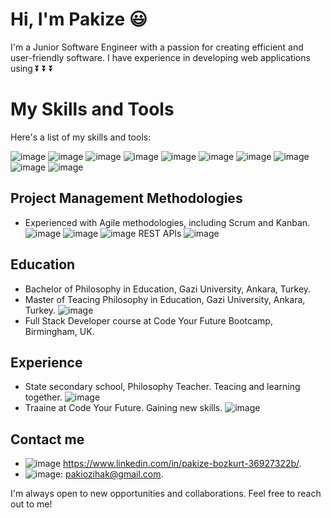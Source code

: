 # Hi, I'm Pakize :smiley:

I'm a Junior Software Engineer with a passion for creating efficient and user-friendly software. I have experience in developing web applications using 
⏬ ⏬ ⏬

# My Skills and Tools

Here's a list of my skills and tools:



![image](https://user-images.githubusercontent.com/97640517/216845082-685ecd71-1a26-477b-8631-3d5a31e219d3.png) ![image](https://user-images.githubusercontent.com/97640517/216845120-10d699ea-4212-4ec5-bc07-eedbe7d7257e.png) ![image](https://user-images.githubusercontent.com/97640517/216845157-49be5871-72ef-4eed-a92e-63d4df49ae49.png) ![image](https://user-images.githubusercontent.com/97640517/216728511-c0d6ec67-0675-4c6f-95e7-cfac877bf5ce.png)  ![image](https://user-images.githubusercontent.com/97640517/216728153-7cad6049-29d1-4665-bce9-4f8d2b13863d.png)  ![image](https://user-images.githubusercontent.com/97640517/216726721-edadde22-b734-494e-bd3f-24a22ca5932c.png)   ![image](https://user-images.githubusercontent.com/97640517/216727740-bdd3d178-186d-462e-a039-877ea367a5e9.png)   ![image](https://user-images.githubusercontent.com/97640517/216727393-ae82d707-38b0-474b-8741-58c1d67415ff.png)   ![image](https://user-images.githubusercontent.com/97640517/216845290-0a4672d8-4d9a-436b-882d-d8f3dd74ef59.png) ![image](https://user-images.githubusercontent.com/97640517/216845322-cfcf11a8-b9af-4792-99d8-326332f0c765.png)

 ## Project Management Methodologies
- Experienced with Agile methodologies, including Scrum and Kanban. 
![image](https://user-images.githubusercontent.com/97640517/216845415-308c9bbc-8c55-4774-bf18-d6f3fe01c1b5.png)
![image](https://user-images.githubusercontent.com/97640517/216845484-3d246f6b-29ab-4c79-b3d8-fb31af67dc1d.png)
![image](https://user-images.githubusercontent.com/97640517/216845512-4d71371e-31cc-4b86-8edf-336bef2d00bb.png)
 REST APIs
![image](https://user-images.githubusercontent.com/97640517/216845646-0531fe49-ff73-439e-b21b-a31432a5e53f.png)

## Education
- Bachelor of Philosophy in Education, Gazi University, Ankara, Turkey.
- Master of Teacing Philosophy in Education, Gazi University, Ankara, Turkey. ![image](https://user-images.githubusercontent.com/97640517/216846191-40908f8a-3531-48f5-8c25-5b8bafd67de7.png)
- Full Stack Developer course at Code Your Future Bootcamp, Birmingham, UK.

## Experience
- State secondary school, Philosophy Teacher. Teacing and learning together. ![image](https://user-images.githubusercontent.com/97640517/216846025-913f0b82-925f-439f-a40b-91aecc386d38.png)
- Traaine at Code Your Future. Gaining new skills. ![image](https://user-images.githubusercontent.com/97640517/216846054-594362a6-a8f9-4df7-9449-6fe507e89b7a.png)


## Contact me
- ![image](https://user-images.githubusercontent.com/97640517/216845701-7c498583-efba-4c3c-aa25-57ae79383fd5.png) https://www.linkedin.com/in/pakize-bozkurt-36927322b/.
- ![image](https://user-images.githubusercontent.com/97640517/216845744-20c06227-92ac-4016-9f76-b4ba35dc9bf9.png): pakiozihak@gmail.com.

I'm always open to new opportunities and collaborations. Feel free to reach out to me!

